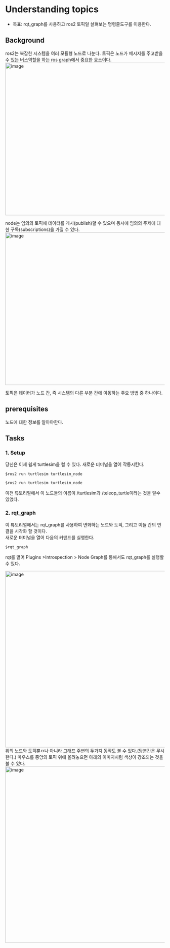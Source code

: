 # Understanding topics
* 목표: rqt_graph를 사용하고 ros2 토픽일 살펴보는 명령줄도구를 이용한다.

## Background
ros2는 복잡한 시스템을 여러 모듈형 노드로 나눈다. 토픽은 노드가 메시지를 주고받을 수 있는 버스역할을 하는 ros graph에서 중요한 요소이다.       
<img width="854" height="480" alt="image" src="https://github.com/user-attachments/assets/ebd5f56d-470f-4a75-9a47-9e43d442b168" />     

node는 임의의 토픽에 데이터를 게시(publish)할 수 있으며 동시에 임의의 주제에 대한 구독(subscriptions)을 가질 수 있다.    
<img width="854" height="480" alt="image" src="https://github.com/user-attachments/assets/50a30ce0-3502-40f8-90b2-208116bf0a81" />       

토픽은 데이터가 노드 간, 즉 시스템의 다른 부분 간에 이동하는 주요 방법 중 하나이다.    
## prerequisites
노드에 대한 정보를 알아야한다.

## Tasks
### 1. Setup
당신은 이제 쉽게 turtlesim을 켤 수 있다. 새로운 터미널을 열어 작동시킨다.    
```
$ros2 run turtlesim turtlesim_node
```
```
$ros2 run turtlesim turtlesim_node
```
이전 튜토리얼에서 이 노드들의 이름이 /turtlesim과 /teleop_turtle이라는 것을 알수 있었다.    
### 2. rqt_graph
이 튜토리얼에서는 rqt_graph를 사용하여 변화하는 노드와 토픽, 그리고 이들 간의 연결을 시각화 할 것이다.    
새로운 터미널을 열어 다음의 커맨드를 실행한다.   
```
$rqt_graph
```
rqt를 열어 Plugins >Introspection > Node Graph를 통해서도 rqt_graph를 실행할 수 있다.     

<img width="891" height="555" alt="image" src="https://github.com/user-attachments/assets/f12648cf-95e9-4534-b930-49405abda441" />     
위의 노드와 토픽뿐ㅁ나 아니라 그래프 주변의 두가지 동작도 볼 수 있다.(당분간은 무시한다.) 마우스를 중앙의 토픽 위에 올려놓으면 아래의 이미지처럼 색상이 강조되는 것을 볼 수 있다.   
<img width="891" height="555" alt="image" src="https://github.com/user-attachments/assets/17063362-b9cf-4a5b-ba3f-8ba50fad294c" />     
